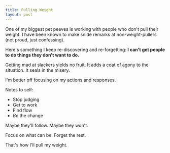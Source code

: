 ```yaml
---
title: Pulling Weight
layout: post
---
```

One of my biggest pet peeves is working with people who don't pull their weight.  I have been known to make snide remarks at non-weight-pullers (not proud, just confessing).

Here's something I keep re-discovering and re-forgetting:  **I can't get people to do things they don't want to do.**

Getting mad at slackers yields no fruit.  It adds a coat of agony to the situation.  It seals in the misery.

I'm better off focusing on my actions and responses.

Notes to self:

  - Stop judging
  - Get to work
  - Find flow
  - *Be* the change

Maybe they'll follow.  Maybe they won't.

Focus on what can be.  Forget the rest.

That's how I'll pull my weight.
